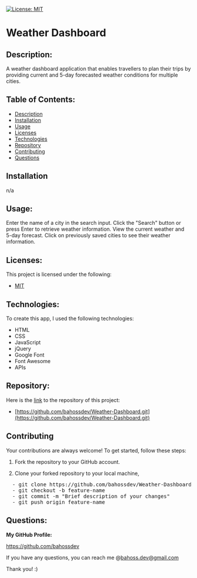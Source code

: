[![License: MIT](https://img.shields.io/badge/License-MIT-yellow.svg)](https://opensource.org/licenses/MIT)
# Weather Dashboard 


## Description:
A weather dashboard application that enables travellers to plan their trips by providing current and 5-day forecasted weather conditions for multiple cities.

## Table of Contents:
- [Description](#description)  
- [Installation](#installation)  
- [Usage](#usage)  
- [Licenses](#licenses)  
- [Technologies](#technologies)  
- [Repository](#repository)  
- [Contributing](#contributing)  
- [Questions](#questions)  


## Installation
n/a

## Usage:
Enter the name of a city in the search input. Click the "Search" button or press Enter to retrieve weather information. View the current weather and 5-day forecast. Click on previously saved cities to see their weather information.

## Licenses:
This project is licensed under the following:

- [MIT](https://opensource.org/licenses/MIT)


## Technologies:
To create this app, I used the following technologies:
-  HTML
-  CSS
-  JavaScript
-  jQuery
-  Google Font
-  Font Awesome
-  APIs


## Repository:
Here is the [link](https://github.com/bahossdev/Weather-Dashboard.git) to the repository of this project:

- [https://github.com/bahossdev/Weather-Dashboard.git](https://github.com/bahossdev/Weather-Dashboard.git)



## Contributing

Your contributions are always welcome! To get started, follow these steps:

1. Fork the repository to your GitHub account.

2. Clone your forked repository to your local machine, 
<pre>
  - git clone https://github.com/bahossdev/Weather-Dashboard.git
  - git checkout -b feature-name
  - git commit -m "Brief description of your changes"
  - git push origin feature-name
</pre>







## Questions:
**My GitHub Profile:**  

https://github.com/bahossdev


If you have any questions, you can reach me @[bahoss.dev@gmail.com](mailto:bahoss.dev@gmail.com)

Thank you! :)

